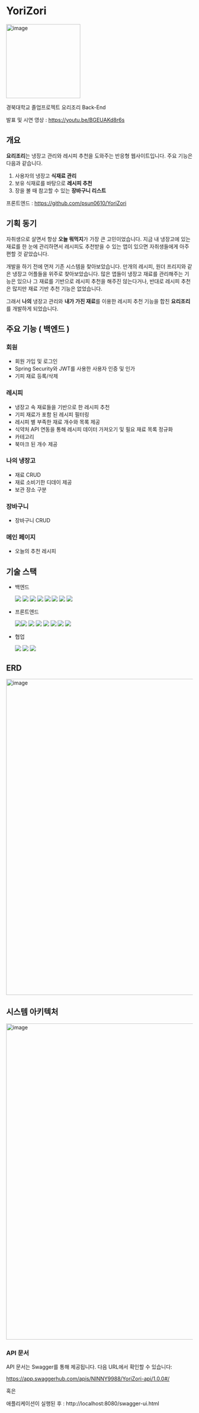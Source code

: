 # YoriZori 
<img width="200" alt="image" src="https://github.com/user-attachments/assets/b6ce6854-dd0a-4cad-9f8a-12755c358e94">


경북대학교 졸업프로젝트 요리조리 Back-End

발표 및 시연 영상 : https://youtu.be/BGEUAKd8r6s


## 개요

**요리조리**는 냉장고 관리와 레시피 추천을 도와주는 반응형 웹사이트입니다. 주요 기능은 다음과 같습니다.

1. 사용자의 냉장고 **식재료 관리**
2. 보유 식재료를 바탕으로 **레시피 추천**
3. 장을 볼 때 참고할 수 있는 **장바구니 리스트**

프론트엔드 : https://github.com/psun0610/YoriZori

## 기획 동기

자취생으로 살면서 항상 **오늘 뭐먹지**가 가장 큰 고민이었습니다.
지금 내 냉장고에 있는 재료를 한 눈에 관리하면서 레시피도 추천받을 수 있는 앱이 있으면 자취생들에게 아주 편할 것 같았습니다.

개발을 하기 전에 먼저 기존 시스템을 찾아보았습니다.
만개의 레시피, 원더 프리지와 같은 냉장고 어플들을 위주로 찾아보았습니다.
많은 앱들이 냉장고 재료를 관리해주는 기능은 있으나 그 재료를 기반으로 레시피 추천을 해주진 않는다거나, 반대로 레시피 추천은 많지만 재료 기반 추천 기능은 없었습니다.

그래서 **나의** 냉장고 관리와 **내가 가진 재료**를 이용한 레시피 추천 기능을 합친 **요리조리**를 개발하게 되었습니다.

## 주요 기능 ( 백엔드 )
### 회원
- 회원 가입 및 로그인
- Spring Security와 JWT를 사용한 사용자 인증 및 인가
- 기피 재료 등록/삭제
### 레시피
- 냉장고 속 재료들을 기반으로 한 레시피 추천
- 기피 재료가 포함 된 레시피 필터링
- 레시피 별 부족한 재료 개수와 목록 제공
- 식약처 API 연동을 통해 레시피 데이터 가져오기 및 필요 재료 목록 정규화
- 카테고리 
- 북마크 된 개수 제공
### 나의 냉장고
- 재료 CRUD
- 재료 소비기한 디데이 제공
- 보관 장소 구분
### 장바구니
- 장바구니 CRUD
### 메인 페이지
- 오늘의 추천 레시피



## 기술 스택
 - 백엔드<br/>
 
    <img src="https://img.shields.io/badge/JAVA-FF7800?style=for-the-badge&logo=Java&logoColor=white"/> <img src="https://img.shields.io/badge/SpringBoot-6DB33F?style=for-the-badge&logo=Springboot&logoColor=white"/> <img src="https://img.shields.io/badge/Spring Security-6DB33F?style=for-the-badge&logo=Springsecurity&logoColor=white"/> <img src="https://img.shields.io/badge/spring scheduler-6DB33F?style=for-the-badge&logo=springscheduler&logoColor=white"/>
    <img src="https://img.shields.io/badge/MySQL-4479A1?style=for-the-badge&logo=MySQL&logoColor=white"/> <img src="https://img.shields.io/badge/spring Data JPA-000000?style=for-the-badge&logo=spring&logoColor=white"/>
    <img src="https://img.shields.io/badge/Amazon EC2-FF9900?style=for-the-badge&logo=AmazonEC2&logoColor=white"/> <img src="https://img.shields.io/badge/Amazon RDS-527FFF?style=for-the-badge&logo=Amazon RDS&logoColor=white"/>
      
  - 프론트엔드
    
    <img src="https://img.shields.io/badge/Typescript-3178C6?style=for-the-badge&logo=Typescript&logoColor=white"/><img src="https://img.shields.io/badge/Javascript-F7DF1E?style=for-the-badge&logo=Javascript&logoColor=black"/> <img src="https://img.shields.io/badge/React-61DAFB?style=for-the-badge&logo=React&logoColor=black"/> <img src="https://img.shields.io/badge/Prettier-F7B93E?style=for-the-badge&logo=Prettier&logoColor=darkred"/> <img src="https://img.shields.io/badge/html5-E34F26?style=for-the-badge&logo=html5&logoColor=white"/> <img src="https://img.shields.io/badge/css3-1572B6?style=for-the-badge&logo=css3&logoColor=white"/> <img src="https://img.shields.io/badge/styledcomponents-DB7093?style=for-the-badge&logo=styledcomponents&logoColor=white"/> <img src="https://img.shields.io/badge/vercel-000000?style=for-the-badge&logo=vercel&logoColor=white"/>
    
  - 협업
  
    <img src="https://img.shields.io/badge/GITHUB-181717?style=for-the-badge&logo=github&logoColor=white"/> <img src="https://img.shields.io/badge/GITHUB-5865F2?style=for-the-badge&logo=discord&logoColor=white"/> <img src="https://img.shields.io/badge/notion-000000?style=for-the-badge&logo=notion&logoColor=white"/>


## ERD
<img width="854" alt="image" src="https://github.com/seunggi99/YoriZori/assets/94459503/b1280339-21b0-42f8-9c08-40b13215c6e0">

## 시스템 아키텍처
<img width="854" alt="image" src="https://github.com/user-attachments/assets/914fba5f-9be9-4b37-9090-0592bf6a4d9b">


### API 문서 

API 문서는 Swagger를 통해 제공됩니다. 다음 URL에서 확인할 수 있습니다:


https://app.swaggerhub.com/apis/NINNY9988/YoriZori-api/1.0.0#/ 


혹은


애플리케이션이 실행된 후 : http://localhost:8080/swagger-ui.html


